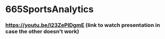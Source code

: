 # 665SportsAnalytics
### https://youtu.be/l23ZePIDgmE (link to watch presentation in case the other doesn't work)
